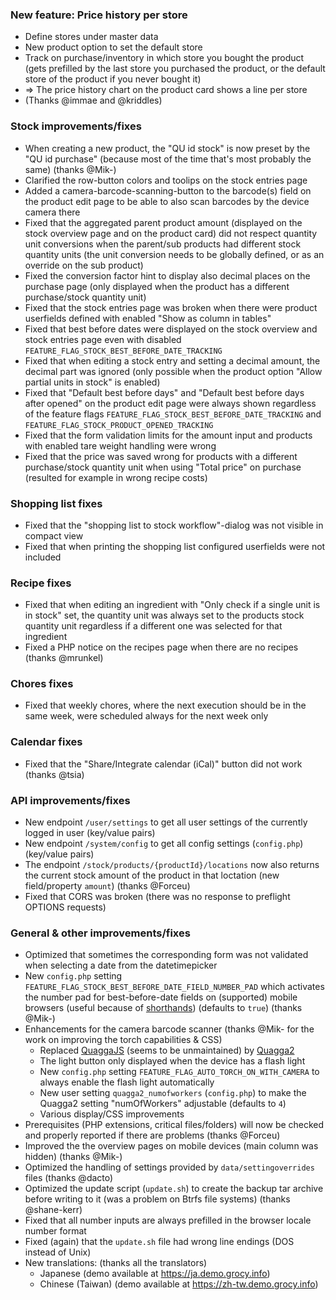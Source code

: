 ### New feature: Price history per store
- Define stores under master data
- New product option to set the default store
- Track on purchase/inventory in which store you bought the product (gets prefilled by the last store you purchased the product, or the default store of the product if you never bought it)
- => The price history chart on the product card shows a line per store
- (Thanks @immae and @kriddles)

### Stock improvements/fixes
- When creating a new product, the "QU id stock" is now preset by the "QU id purchase" (because most of the time that's most probably the same) (thanks @Mik-)
- Clarified the row-button colors and toolips on the stock entries page
- Added a camera-barcode-scanning-button to the barcode(s) field on the product edit page to be able to also scan barcodes by the device camera there
- Fixed that the aggregated parent product amount (displayed on the stock overview page and on the product card) did not respect quantity unit conversions when the parent/sub products had different stock quantity units (the unit conversion needs to be globally defined, or as an override on the sub product)
- Fixed the conversion factor hint to display also decimal places on the purchase page (only displayed when the product has a different purchase/stock quantity unit)
- Fixed that the stock entries page was broken when there were product userfields defined with enabled "Show as column in tables"
- Fixed that best before dates were displayed on the stock overview and stock entries page even with disabled `FEATURE_FLAG_STOCK_BEST_BEFORE_DATE_TRACKING`
- Fixed that when editing a stock entry and setting a decimal amount, the decimal part was ignored (only possible when the product option "Allow partial units in stock" is enabled)
- Fixed that "Default best before days" and "Default best before days after opened" on the product edit page were always shown regardless of the feature flags `FEATURE_FLAG_STOCK_BEST_BEFORE_DATE_TRACKING` and `FEATURE_FLAG_STOCK_PRODUCT_OPENED_TRACKING`
- Fixed that the form validation limits for the amount input and products with enabled tare weight handling were wrong
- Fixed that the price was saved wrong for products with a different purchase/stock quantity unit when using "Total price" on purchase (resulted for example in wrong recipe costs)

### Shopping list fixes
- Fixed that the "shopping list to stock workflow"-dialog was not visible in compact view
- Fixed that when printing the shopping list configured userfields were not included

### Recipe fixes
- Fixed that when editing an ingredient with "Only check if a single unit is in stock" set, the quantity unit was always set to the products stock quantity unit regardless if a different one was selected for that ingredient
- Fixed a PHP notice on the recipes page when there are no recipes (thanks @mrunkel)

### Chores fixes
- Fixed that weekly chores, where the next execution should be in the same week, were scheduled always for the next week only

### Calendar fixes
- Fixed that the "Share/Integrate calendar (iCal)" button did not work (thanks @tsia)

### API improvements/fixes
- New endpoint `/user/settings` to get all user settings of the currently logged in user (key/value pairs)
- New endpoint `/system/config` to get all config settings (`config.php`) (key/value pairs)
- The endpoint `/stock/products/{productId}/locations` now also returns the current stock amount of the product in that loctation (new field/property `amount`) (thanks @Forceu)
- Fixed that CORS was broken (there was no response to preflight OPTIONS requests)

### General & other improvements/fixes
- Optimized that sometimes the corresponding form was not validated when selecting a date from the datetimepicker
- New `config.php` setting `FEATURE_FLAG_STOCK_BEST_BEFORE_DATE_FIELD_NUMBER_PAD` which activates the number pad for best-before-date fields on (supported) mobile browsers (useful because of [shorthands](https://github.com/grocy/grocy#input-shorthands-for-date-fields)) (defaults to `true`) (thanks @Mik-)
- Enhancements for the camera barcode scanner (thanks @Mik- for the work on improving the torch capabilities & CSS)
  - Replaced [QuaggaJS](https://github.com/serratus/quaggaJS) (seems to be unmaintained) by [Quagga2](https://github.com/ericblade/quagga2)
  - The light button only displayed when the device has a flash light
  - New `config.php` setting `FEATURE_FLAG_AUTO_TORCH_ON_WITH_CAMERA` to always enable the flash light automatically
  - New user setting `quagga2_numofworkers` (`config.php`) to make the Quagga2 setting "numOfWorkers" adjustable (defaults to `4`)
  - Various display/CSS improvements
- Prerequisites (PHP extensions, critical files/folders) will now be checked and properly reported if there are problems (thanks @Forceu)
- Improved the the overview pages on mobile devices (main column was hidden) (thanks @Mik-)
- Optimized the handling of settings provided by `data/settingoverrides` files (thanks @dacto)
- Optimized the update script (`update.sh`) to create the backup tar archive before writing to it (was a problem on Btrfs file systems) (thanks @shane-kerr)
- Fixed that all number inputs are always prefilled in the browser locale number format
- Fixed (again) that the `update.sh` file had wrong line endings (DOS instead of Unix)
- New translations: (thanks all the translators)
  - Japanese (demo available at https://ja.demo.grocy.info)
  - Chinese (Taiwan) (demo available at https://zh-tw.demo.grocy.info)
